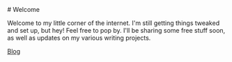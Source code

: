 <link rel="me" href="https://plasmatrap.com/@wdsouth">
# Welcome

Welcome to my little corner of the internet. I'm still getting things tweaked and set up, but hey! Feel free to pop by. I'll be sharing some free stuff soon, as well as updates on my various writing projects. 

[Blog](/blog.md)
